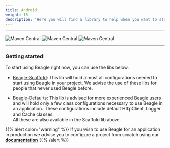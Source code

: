 ```yaml
---
title: Android
weight: 15
description: 'Here you will find a library to help when you want to start a project using beagle for Android. These libs will facilitate the initial Beagle configuration in a project, avoiding some steps, and starting studies quicker.'
---
```


---

![Maven Central](https://img.shields.io/maven-central/v/br.com.zup.beagle/beagle-scaffold?color=green&label=Beagle-Scaffold)
![Maven Central](https://img.shields.io/maven-central/v/br.com.zup.beagle/beagle-defaults?color=green&label=Beagle-Defaults)
![Maven Central](https://img.shields.io/maven-central/v/br.com.zup.beagle/android?label=Beagle)

<hr>

### Getting started

To start using Beagle right now, you can use the libs below:
* [Beagle-Scaffold](https://github.com/ZupIT/beagle-helpers/tree/main/android/beagle-scaffold):
This lib will hold almost all configurations needed to start using Beagle in your project.
We advise the use of these libs for people that never used Beagle before.

* [Beagle-Defaults](https://github.com/ZupIT/beagle-helpers/tree/main/android/beagle-defaults):
This lib is advised for more experienced Beagle users and 
will hold only a few class configurations necessary to 
use Beagle in an application. These configurations include 
default HttpClient, Logger and Cache classes.<br>
All these are also available in the Scaffold lib above.


{{% alert color="warning" %}}
If you wish to use Beagle for an application in production we advise you to configure a project
 from scratch using our
 [**documentation**](/get-started/creating-a-project-from-scratch/case-android/)
{{% /alert %}}
